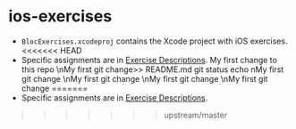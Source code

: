 ios-exercises
=============

- `BlocExercises.xcodeproj` contains the Xcode project with iOS exercises.
<<<<<<< HEAD
- Specific assignments are in [Exercise Descriptions](Exercise%20Descriptions/).
My first change to this repo
\nMy first git change>> README.md
git status
echo nMy first git change
\nMy first git change
\nMy first git change
\nMy first git change
=======
- Specific assignments are in [Exercise Descriptions](Exercise%20Descriptions/).
>>>>>>> upstream/master
